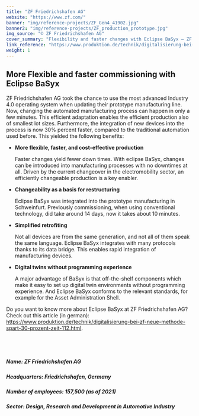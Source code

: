 ```yaml
---
title: "ZF Friedrichshafen AG"
website: "https://www.zf.com/"
banner: "img/reference-projects/ZF_Gen4_41902.jpg"
banner2: "img/reference-projects/ZF_production_prototype.jpg"
img_source: "© ZF Friedrichshafen AG"
cover_summary: "Flexibility and faster changes with Eclipse BaSyx – ZF Friedrichshafen AG is using Eclipse BaSyx to react quickly to changes. ZF experts integrated Eclipse BaSyx in a prototype manufacturing line, including digital twins and lot size one manufacturing. Now, changing the automated manufacturing process can happen in only a few minutes. This efficient adaptation enables the efficient production also of smallest lot sizes. Furthermore, the integration of new devices into the process is now 30% percent faster, compared to the traditional automation used before."
link_reference: "https://www.produktion.de/technik/digitalisierung-bei-zf-neue-methode-spart-30-prozent-zeit-112.html"
weight: 1
---
```


## More Flexible and faster commissioning with Eclipse BaSyx

ZF Friedrichshafen AG took the chance to use the most advanced Industry 4.0 operating system when updating their prototype manufacturing line. Now, changing the automated manufacturing process can happen in only a few minutes. This efficient adaptation enables the efficient production also of smallest lot sizes. Furthermore, the integration of new devices into the process is now 30% percent faster, compared to the traditional automation used before. This yielded the following benefits:

<ul>
  <li><b>More flexible, faster, and cost-effective production </b>
  
  Faster changes yield fewer down times. With eclipse BaSyx, changes can be introduced into manufacturing processes with no downtimes at all. Driven by the current changeover in the electromobility sector, an efficiently changeable production is a key enabler.
  </li>
  
  <li><b>Changeability as a basis for restructuring </b>
  
  Eclipse BaSyx was integrated into the prototype manufacturing in Schweinfurt. Previously commissioning, when using conventional technology, did take around 14 days, now it takes about 10 minutes.</li>
  
  <li><b>Simplified retrofiting</b>
  
  Not all devices are from the same generation, and not all of them speak the same language. Eclipse BaSyx integrates with many protocols thanks to its data bridge. This enables rapid integration of manufacturing devices.
  </li>
  
  <li><b>Digital twins without programming experience</b>

  A major advantage of BaSyx is that off-the-shelf components which make it easy to set up digital twin environments without programming experience. And Eclipse BaSyx conforms to the relevant standards, for example for the Asset Administration Shell. 
  </li>
</ul>

Do you want to know more about Eclipse BaSyx at ZF Friedrichshafen AG? Check out this article (in german): <br/>
<a href="https://www.produktion.de/technik/digitalisierung-bei-zf-neue-methode-spart-30-prozent-zeit-112.html" class="external" target="_blank">https://www.produktion.de/technik/digitalisierung-bei-zf-neue-methode-spart-30-prozent-zeit-112.html</a>. 

<div style="padding:25px 0 15px;">
<!--{{< figure src="./img/ZF_logo.png" class="img-right">}}-->
</div>

##### Name:                ZF Friedrichshafen AG
##### Headquarters:        Friedrichshafen, Germany
##### Number of employees: 157,500 (as of 2021)
##### Sector:              Design, Research and Development in Automotive Industry
